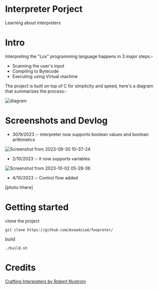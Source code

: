 # Interpreter Porject

Learning about interpreters

# Intro
Interpreting the "Lox" programming language happens in 3 major steps:-
* Scanning the user's input
* Compiling to Bytecode
* Executing using Virtual machine

The project is built on top of C for simplicity and speed, here's a diagram that summarizes the process:-

![diagram](https://github.com/Asaadziad/foopreter/assets/108868994/aa39a925-ada1-4663-a036-7729b2ce3261)

# Screenshots and Devlog
- 30/9/2023 :- interpreter now supports boolean values and boolean arithmetics

 ![Screenshot from 2023-09-30 10-37-24](https://github.com/Asaadziad/foopreter/assets/108868994/1df66072-c5e4-4bfe-abc5-d5d590e5cdb0)

- 2/10/2023 :- it now supports variables

![Screenshot from 2023-10-02 05-28-36](https://github.com/Asaadziad/foopreter/assets/108868994/2870b0b9-abf9-46dc-a44f-c5239a262604)

- 4/10/2023 :- Control flow added 

[photo hhere]



# Getting started

clone the project
```
git clone https://github.com/Asaadziad/foopreter/
```
build

```
./build.sh
```

# Credits
[Crafting Interpreters by Robert Nystrom](https://craftinginterpreters.com/)
